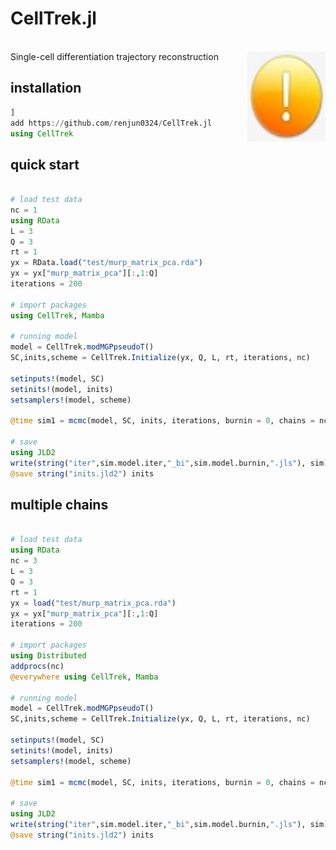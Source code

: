 
# CellTrek.jl 
<br><img src="test/logo.jpg" align="right" width="125" height="144" />
Single-cell differentiation trajectory reconstruction

## installation
```julia
]
add https://github.com/renjun0324/CellTrek.jl
using CellTrek
```

## quick start

```julia

# load test data
nc = 1
using RData
L = 3
Q = 3
rt = 1
yx = RData.load("test/murp_matrix_pca.rda")
yx = yx["murp_matrix_pca"][:,1:Q]
iterations = 200

# import packages
using CellTrek, Mamba

# running model
model = CellTrek.modMGPpseudoT()
SC,inits,scheme = CellTrek.Initialize(yx, Q, L, rt, iterations, nc)

setinputs!(model, SC)
setinits!(model, inits)
setsamplers!(model, scheme)

@time sim1 = mcmc(model, SC, inits, iterations, burnin = 0, chains = nc)

# save
using JLD2
write(string("iter",sim.model.iter,"_bi",sim.model.burnin,".jls"), sim)
@save string("inits.jld2") inits


```

## multiple chains

```julia

# load test data
using RData
nc = 3
L = 3
Q = 3
rt = 1
yx = load("test/murp_matrix_pca.rda")
yx = yx["murp_matrix_pca"][:,1:Q]
iterations = 200

# import packages
using Distributed
addprocs(nc)
@everywhere using CellTrek, Mamba

# running model
model = CellTrek.modMGPpseudoT()
SC,inits,scheme = CellTrek.Initialize(yx, Q, L, rt, iterations, nc)

setinputs!(model, SC)
setinits!(model, inits)
setsamplers!(model, scheme)

@time sim1 = mcmc(model, SC, inits, iterations, burnin = 0, chains = nc)

# save
using JLD2
write(string("iter",sim.model.iter,"_bi",sim.model.burnin,".jls"), sim)
@save string("inits.jld2") inits

```
